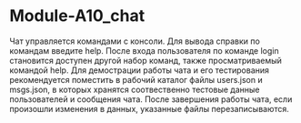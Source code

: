 # Module-A10_chat
Чат управляется командами с консоли.
Для вывода справки по командам введите help.
После входа пользователя по команде login становится доступен другой набор команд, также просматриваемый командой help.
Для демострации работы чата и его тестирования рекомендуется поместить в рабочий каталог файлы users.json и msgs.json, в которых хранятся соотвественно тестовые данные пользователей и сообщения чата.
После завершения работы чата, если произошли изменения в данных, указанные файлы перезаписываются.
